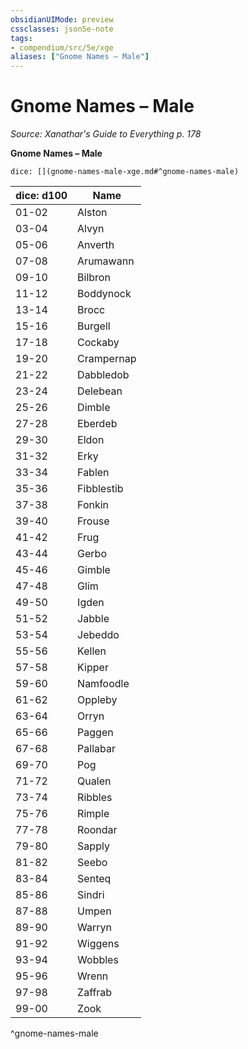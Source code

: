 ```yaml
---
obsidianUIMode: preview
cssclasses: json5e-note
tags:
- compendium/src/5e/xge
aliases: ["Gnome Names – Male"]
---
```

# Gnome Names – Male
*Source: Xanathar's Guide to Everything p. 178* 

**Gnome Names – Male**

`dice: [](gnome-names-male-xge.md#^gnome-names-male)`

| dice: d100 | Name |
|------------|------|
| 01-02 | Alston |
| 03-04 | Alvyn |
| 05-06 | Anverth |
| 07-08 | Arumawann |
| 09-10 | Bilbron |
| 11-12 | Boddynock |
| 13-14 | Brocc |
| 15-16 | Burgell |
| 17-18 | Cockaby |
| 19-20 | Crampernap |
| 21-22 | Dabbledob |
| 23-24 | Delebean |
| 25-26 | Dimble |
| 27-28 | Eberdeb |
| 29-30 | Eldon |
| 31-32 | Erky |
| 33-34 | Fablen |
| 35-36 | Fibblestib |
| 37-38 | Fonkin |
| 39-40 | Frouse |
| 41-42 | Frug |
| 43-44 | Gerbo |
| 45-46 | Gimble |
| 47-48 | Glim |
| 49-50 | Igden |
| 51-52 | Jabble |
| 53-54 | Jebeddo |
| 55-56 | Kellen |
| 57-58 | Kipper |
| 59-60 | Namfoodle |
| 61-62 | Oppleby |
| 63-64 | Orryn |
| 65-66 | Paggen |
| 67-68 | Pallabar |
| 69-70 | Pog |
| 71-72 | Qualen |
| 73-74 | Ribbles |
| 75-76 | Rimple |
| 77-78 | Roondar |
| 79-80 | Sapply |
| 81-82 | Seebo |
| 83-84 | Senteq |
| 85-86 | Sindri |
| 87-88 | Umpen |
| 89-90 | Warryn |
| 91-92 | Wiggens |
| 93-94 | Wobbles |
| 95-96 | Wrenn |
| 97-98 | Zaffrab |
| 99-00 | Zook |
^gnome-names-male